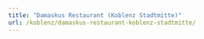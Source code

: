 ```yaml
---
title: "Damaskus Restaurant (Koblenz Stadtmitte)"
url: /koblenz/damaskus-restaurant-koblenz-stadtmitte/
---
```

